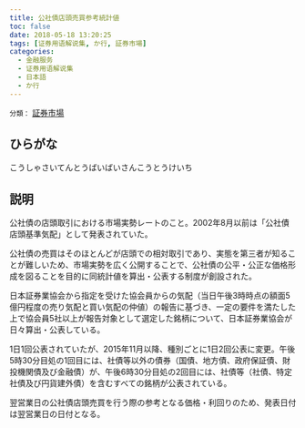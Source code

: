 ```yaml
---
title: 公社債店頭売買参考統計値
toc: false
date: 2018-05-18 13:20:25
tags: [证券用语解说集, か行, 証券市場]
categories:
  - 金融服务
  - 证券用语解说集
  - 日本語
  - か行
---
```


`分類：` [証券市場](/tags/証券市場/)

## ひらがな

こうしゃさいてんとうばいばいさんこうとうけいち

## 説明

公社債の店頭取引における市場実勢レートのこと。2002年8月以前は「公社債店頭基準気配」として発表されていた。

公社債の売買はそのほとんどが店頭での相対取引であり、実態を第三者が知ることが難しいため、市場実勢を広く公開することで、公社債の公平・公正な価格形成を図ることを目的に同統計値を算出・公表する制度が創設された。

日本証券業協会から指定を受けた協会員からの気配（当日午後3時時点の額面5億円程度の売り気配と買い気配の仲値）の報告に基づき、一定の要件を満たした上で協会員5社以上が報告対象として選定した銘柄について、日本証券業協会が日々算出・公表している。

1日1回公表されていたが、2015年11月以降、種別ごとに1日2回公表に変更。午後5時30分目処の1回目には、社債等以外の債券（国債、地方債、政府保証債、財投機関債及び金融債）が、午後6時30分目処の2回目には、社債等（社債、特定社債及び円貨建外債）を含むすべての銘柄が公表されている。

翌営業日の公社債店頭売買を行う際の参考となる価格・利回りのため、発表日付は翌営業日の日付となる。
